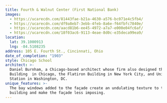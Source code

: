 ```yaml
---
title: Fourth & Walnut Center (First National Bank)
images:
  - https://ucarecdn.com/81443fae-b21a-4630-a576-bc071e4c5fb4/
  - https://ucarecdn.com/df9a8eb7-3ebb-4feb-8a6e-f64fbfc7840e/
  - https://ucarecdn.com/aacd81b6-ee45-4972-a7a7-e000e04fc6af/
  - https://ucarecdn.com/18f03ac6-9113-4eae-8d0c-e35deca99ea9/
location:
  lat: 39.1000913
  lng: -84.5108235
address: 105 E. Fourth St., Cincinnati, Ohio
date_of_completion: "1903"
style: Chicago School
architect: >-
  Daniel Burnham, a Chicago-based architect whose firm also designed the Rookery
  Building  in Chicago, the Flatiron Building in New York City, and Union
  Station in Washington, DC.
unique_features: >-
  The bay windows added to the façade create an undulating texture to the
  building and make the façade less imposing.
---
```

